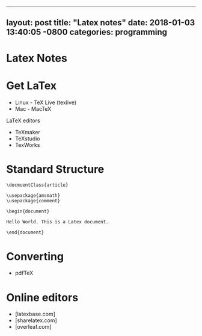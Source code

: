
---
layout: post
title:  "Latex notes"
date:   2018-01-03 13:40:05 -0800
categories: programming
---

# Latex Notes

# Get LaTex
* Linux - TeX Live (texlive)
* Mac - MacTeX

LaTeX editors
* TeXmaker
* TeXstudio
* TexWorks

# Standard Structure

```
\docmuentClass{article}

\usepackage{amsmath}
\usepackage{comment}

\begin{document}

Hello World. This is a Latex document.

\end{document}
```

# Converting
* pdfTeX

# Online editors
* [latexbase.com]
* [sharelatex.com]
* [overleaf.com]
